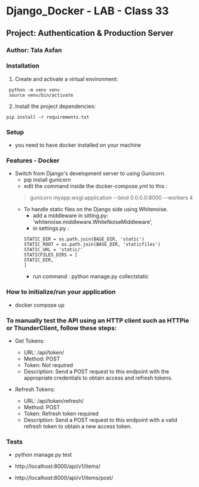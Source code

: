 # Django_Docker - LAB - Class 33
## Project: Authentication & Production Server
### Author: Tala Asfan

### Installation 

1. Create and activate a virtual environment:
```
 python -m venv venv 
 source venv/bin/activate
```
2. Install the project dependencies:
```
pip install -r requirements.txt

```
### Setup
- you need to have docker installed on your machine
### Features - Docker
- Switch from Django's development server to using Gunicorn.
   - pip install gunicorn 
   - edit the command inside the docker-compose.yml to this :
    > gunicorn myapp.wsgi:application --bind 0.0.0.0:8000 --workers 4
   - To handle static files on the Django side using Whitenoise.
        - add a middleware in sitting.py:     'whitenoise.middleware.WhiteNoiseMiddleware',
        - in settings.py : 
        ```
        STATIC_DIR = os.path.join(BASE_DIR, 'static')
        STATIC_ROOT = os.path.join(BASE_DIR, 'staticfiles')
        STATIC_URL = 'static/'
        STATICFILES_DIRS = [
        STATIC_DIR,
        ]
        ```
        - run command : python manage.py collectstatic

### How to initialize/run your application
- docker compose up


### To manually test the API using an HTTP client such as HTTPie or ThunderClient, follow these steps:

- Get Tokens:

    - URL: /api/token/
    - Method: POST
    - Token: Not required
    - Description: Send a POST request to this endpoint with the appropriate credentials to obtain access and refresh tokens.

- Refresh Tokens:

    - URL: /api/token/refresh/
    - Method: POST
    - Token: Refresh token required
    - Description: Send a POST request to this endpoint with a valid refresh token to obtain a new access token.    
### Tests
- python manage.py test


- http://localhost:8000/api/v1/items/
- http://localhost:8000/api/v1/items/post/
